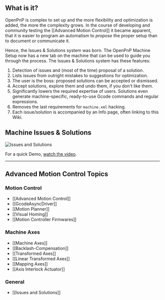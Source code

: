 ## What is it?
OpenPnP is complex to set up and the more flexibility and optimization is added, the more the complexity grows. In the course of developing and community testing the [[Advanced Motion Control]] it became apparent, that it is easier to program an automatism to _propose_ the proper setup than to document or communicate it.

Hence, the Issues & Solutions system was born. The OpenPnP Machine Setup now has a new tab on the machine that can be used to guide you through the process. The Issues & Solutions system has these features:

1. Detection of issues and (most of the time) proposal of a solution.
2. Lists issues from outright mistakes to suggestions for optimization.
3. The user is the boss: proposed solutions can be accepted or dismissed.
4. Accept solutions, explore them and undo them, if you don't like them.
5. Significantly lowers the required expertise of users. Solutions even generate machine-specific, ready-to-use Gcode commands and regular expressions.
6. Removes the last requirements for `machine.xml` hacking.
7. Each issue/solution is accompanied by an Info page, often linking to this Wiki.

## Machine Issues & Solutions

![Issues and Solutions](https://user-images.githubusercontent.com/9963310/97119015-c611c880-170d-11eb-93d4-fa91e353eb26.png)

For a quick Demo, [watch the video](https://youtu.be/VVaZo6BfhOM).

___

## Advanced Motion Control Topics

### Motion Control
- [[Advanced Motion Control]]
- [[GcodeAsyncDriver]]
- [[Motion Planner]]
- [[Visual Homing]]
- [[Motion Controller Firmwares]]

### Machine Axes
- [[Machine Axes]]
- [[Backlash-Compensation]]
- [[Transformed Axes]]
- [[Linear Transformed Axes]]
- [[Mapping Axes]] 
- [[Axis Interlock Actuator]]

### General
- [[Issues and Solutions]]
